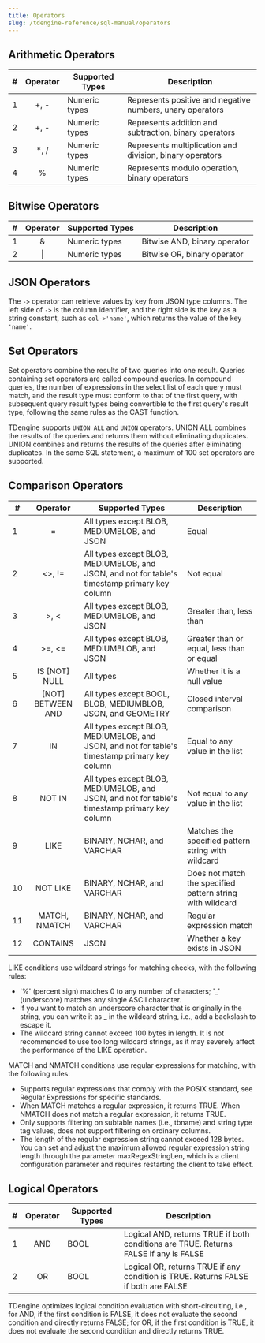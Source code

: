 ```yaml
---
title: Operators
slug: /tdengine-reference/sql-manual/operators
---
```

## Arithmetic Operators

| #   | **Operator** | **Supported Types** | **Description**                   |
| --- | :----------: | ------------------- | --------------------------------- |
| 1   |    +, -      | Numeric types       | Represents positive and negative numbers, unary operators |
| 2   |    +, -      | Numeric types       | Represents addition and subtraction, binary operators |
| 3   |   \*, /      | Numeric types       | Represents multiplication and division, binary operators |
| 4   |     %        | Numeric types       | Represents modulo operation, binary operators   |

## Bitwise Operators

| #   | **Operator** | **Supported Types** | **Description**           |
| --- | :----------: | ------------------- | ------------------------- |
| 1   |     &        | Numeric types       | Bitwise AND, binary operator |
| 2   |     \|       | Numeric types       | Bitwise OR, binary operator |

## JSON Operators

The `->` operator can retrieve values by key from JSON type columns. The left side of `->` is the column identifier, and the right side is the key as a string constant, such as `col->'name'`, which returns the value of the key `'name'`.

## Set Operators

Set operators combine the results of two queries into one result. Queries containing set operators are called compound queries. In compound queries, the number of expressions in the select list of each query must match, and the result type must conform to that of the first query, with subsequent query result types being convertible to the first query's result type, following the same rules as the CAST function.

TDengine supports `UNION ALL` and `UNION` operators. UNION ALL combines the results of the queries and returns them without eliminating duplicates. UNION combines and returns the results of the queries after eliminating duplicates. In the same SQL statement, a maximum of 100 set operators are supported.

## Comparison Operators

| #   |    **Operator**     | **Supported Types**                                                       | **Description**             |
| --- | :-----------------: | ------------------------------------------------------------------------ | -------------------------- |
| 1   |         =           | All types except BLOB, MEDIUMBLOB, and JSON                              | Equal                      |
| 2   |      \<>, !=        | All types except BLOB, MEDIUMBLOB, and JSON, and not for table's timestamp primary key column | Not equal                  |
| 3   |      >, \<         | All types except BLOB, MEDIUMBLOB, and JSON                              | Greater than, less than    |
| 4   |     >=, \<=        | All types except BLOB, MEDIUMBLOB, and JSON                              | Greater than or equal, less than or equal |
| 5   |   IS [NOT] NULL     | All types                                                                 | Whether it is a null value |
| 6   | [NOT] BETWEEN AND   | All types except BOOL, BLOB, MEDIUMBLOB, JSON, and GEOMETRY              | Closed interval comparison |
| 7   |        IN           | All types except BLOB, MEDIUMBLOB, and JSON, and not for table's timestamp primary key column | Equal to any value in the list |
| 8   |      NOT IN         | All types except BLOB, MEDIUMBLOB, and JSON, and not for table's timestamp primary key column | Not equal to any value in the list |
| 9   |       LIKE          | BINARY, NCHAR, and VARCHAR                                               | Matches the specified pattern string with wildcard |
| 10  |      NOT LIKE       | BINARY, NCHAR, and VARCHAR                                               | Does not match the specified pattern string with wildcard |
| 11  |   MATCH, NMATCH     | BINARY, NCHAR, and VARCHAR                                               | Regular expression match   |
| 12  |     CONTAINS        | JSON                                                                     | Whether a key exists in JSON |

LIKE conditions use wildcard strings for matching checks, with the following rules:

- '%' (percent sign) matches 0 to any number of characters; '_' (underscore) matches any single ASCII character.
- If you want to match an underscore character that is originally in the string, you can write it as \_ in the wildcard string, i.e., add a backslash to escape it.
- The wildcard string cannot exceed 100 bytes in length. It is not recommended to use too long wildcard strings, as it may severely affect the performance of the LIKE operation.

MATCH and NMATCH conditions use regular expressions for matching, with the following rules:

- Supports regular expressions that comply with the POSIX standard, see Regular Expressions for specific standards.
- When MATCH matches a regular expression, it returns TRUE. When NMATCH does not match a regular expression, it returns TRUE.
- Only supports filtering on subtable names (i.e., tbname) and string type tag values, does not support filtering on ordinary columns.
- The length of the regular expression string cannot exceed 128 bytes. You can set and adjust the maximum allowed regular expression string length through the parameter maxRegexStringLen, which is a client configuration parameter and requires restarting the client to take effect.

## Logical Operators

| #   | **Operator** | **Supported Types** | **Description**                                                                 |
| --- | :----------: | ------------------- | ------------------------------------------------------------------------------- |
| 1   |     AND      | BOOL                | Logical AND, returns TRUE if both conditions are TRUE. Returns FALSE if any is FALSE |
| 2   |      OR      | BOOL                | Logical OR, returns TRUE if any condition is TRUE. Returns FALSE if both are FALSE |

TDengine optimizes logical condition evaluation with short-circuiting, i.e., for AND, if the first condition is FALSE, it does not evaluate the second condition and directly returns FALSE; for OR, if the first condition is TRUE, it does not evaluate the second condition and directly returns TRUE.
